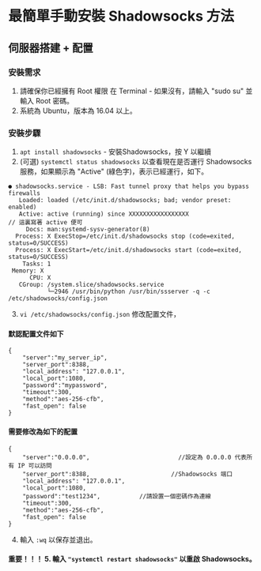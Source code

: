 # 最簡單手動安裝 Shadowsocks 方法
## 伺服器搭建 + 配置
### 安裝需求
1. 請確保你已經擁有 Root 權限 在 Terminal - 如果沒有，請輸入 "sudo su" 並輸入 Root 密碼。
2. 系統為 Ubuntu，版本為 16.04 以上。
### 安裝步驟
1. ```apt install shadowsocks``` - 安裝Shadowsocks，按 Y 以繼續
2. (可選) ```systemctl status shadowsocks``` 以查看現在是否運行 Shadowsocks 服務，如果顯示為 "Active" (綠色字)，表示已經運行，如下。
```
● shadowsocks.service - LSB: Fast tunnel proxy that helps you bypass firewalls
   Loaded: loaded (/etc/init.d/shadowsocks; bad; vendor preset: enabled)
   Active: active (running) since XXXXXXXXXXXXXXXXX                                                          // 這裏寫著 active 便可
     Docs: man:systemd-sysv-generator(8)
  Process: X ExecStop=/etc/init.d/shadowsocks stop (code=exited, status=0/SUCCESS)
  Process: X ExecStart=/etc/init.d/shadowsocks start (code=exited, status=0/SUCCESS)
    Tasks: 1
 Memory: X
      CPU: X
   CGroup: /system.slice/shadowsocks.service
           └─2946 /usr/bin/python /usr/bin/ssserver -q -c /etc/shadowsocks/config.json
```
3. ```vi /etc/shadowsocks/config.json``` 修改配置文件，
#### 默認配置文件如下
```
{
    "server":"my_server_ip",
    "server_port":8388,
    "local_address": "127.0.0.1",
    "local_port":1080,
    "password":"mypassword",
    "timeout":300,
    "method":"aes-256-cfb",
    "fast_open": false
}
```
#### 需要修改為如下的配置
```
{
    "server":"0.0.0.0",                         //設定為 0.0.0.0 代表所有 IP 可以訪問
    "server_port":8388,                       //Shadowsocks 端口
    "local_address": "127.0.0.1",
    "local_port":1080,
    "password":"test1234",           //請設置一個密碼作為連線
    "timeout":300,
    "method":"aes-256-cfb",
    "fast_open": false
}
```
4. 輸入 ```:wq``` 以保存並退出。
#### 重要！！！ 5. 輸入 ```"systemctl restart shadowsocks"``` 以重啟 Shadowsocks。

